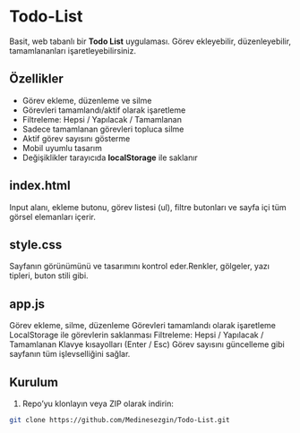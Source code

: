 # Todo-List
Basit, web tabanlı bir **Todo List** uygulaması. Görev ekleyebilir, düzenleyebilir, tamamlananları işaretleyebilirsiniz.  

## Özellikler

- Görev ekleme, düzenleme ve silme  
- Görevleri tamamlandı/aktif olarak işaretleme  
- Filtreleme: Hepsi / Yapılacak / Tamamlanan 
- Sadece tamamlanan görevleri topluca silme  
- Aktif görev sayısını gösterme    
- Mobil uyumlu tasarım  
- Değişiklikler tarayıcıda **localStorage** ile saklanır  

## index.html
Input alanı, ekleme butonu, görev listesi (ul), filtre butonları ve sayfa içi tüm görsel elemanları içerir.

## style.css
Sayfanın görünümünü ve tasarımını kontrol eder.Renkler, gölgeler, yazı tipleri, buton stili gibi.

## app.js
Görev ekleme, silme, düzenleme
Görevleri tamamlandı olarak işaretleme
LocalStorage ile görevlerin saklanması
Filtreleme: Hepsi / Yapılacak / Tamamlanan
Klavye kısayolları (Enter / Esc)
Görev sayısını güncelleme gibi sayfanın tüm işlevselliğini sağlar.

## Kurulum

1. Repo’yu klonlayın veya ZIP olarak indirin:  
```bash
git clone https://github.com/Medinesezgin/Todo-List.git


